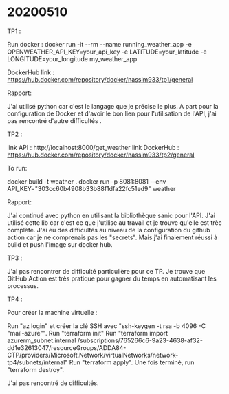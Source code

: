 # 20200510

TP1 : 

Run docker : docker run -it --rm --name running_weather_app -e OPENWEATHER_API_KEY=your_api_key -e LATITUDE=your_latitude -e LONGITUDE=your_longitude my_weather_app


DockerHub link : https://hub.docker.com/repository/docker/nassim933/tp1/general

Rapport: 

J'ai utilisé python car c'est le langage que je précise le plus. A part pour la configuration de Docker et d'avoir le bon lien pour l'utilisation de l'API, j'ai pas rencontré d'autre difficultés . 


TP2 : 

link API : http://localhost:8000/get_weather
link DockerHub : https://hub.docker.com/repository/docker/nassim933/tp2/general

To run: 

docker build -t weather .
docker run -p 8081:8081 --env API_KEY="303cc60b4908b33b88f1dfa22fc51ed9" weather


Rapport: 

J'ai continué avec python en utilisant la bibliothèque sanic pour l'API. J'ai utilisé cette lib car c'est ce que j'utilise au travail et je trouve qu'elle est trèc complète. J'ai eu des difficultés au niveau de la configuration du github action car je ne comprenais pas les "secrets". Mais j'ai finalement réussi à build et push l'image sur docker hub. 


TP3 : 

J'ai pas rencontrer de difficulté particulière pour ce TP. Je trouve que GitHub Action est très pratique pour gagner du temps en automatisant les processus. 

TP4 : 

Pour créer la machine virtuelle : 

Run "az login" et créer la clé SSH avec "ssh-keygen -t rsa -b 4096 -C "mail-azure"".
Run "terraform init"
Run "terraform import azurerm_subnet.internal /subscriptions/765266c6-9a23-4638-af32-dd1e32613047/resourceGroups/ADDA84-CTP/providers/Microsoft.Network/virtualNetworks/network-tp4/subnets/internal"
Run "terraform apply". Une fois terminé, run "terraform destroy". 

J'ai pas rencontré de difficultés. 